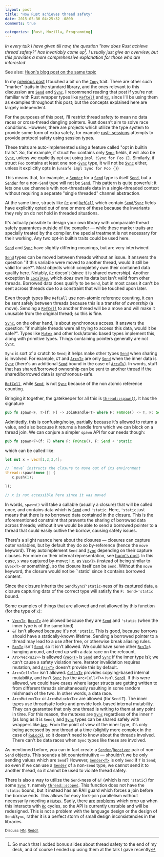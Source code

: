 ```yaml
---
layout: post
title: "How Rust achieves thread safety"
date: 2015-05-30 04:25:32 -0800
comments: true

categories: [Rust, Mozilla, Programming]
---
```




_In every talk I have given till now, the question "how does Rust achieve thread safety?"
has invariably come up[^1]. I usually just give an overview, but this provides a more comprehensive
explanation for those who are interested_

See also: [Huon's blog post on the same topic][huon-send]

[huon-send]: http://huonw.github.io/blog/2015/02/some-notes-on-send-and-sync/
[^1]: So much that I added bonus slides about thread safety to the end of my deck, and of course I ended up using them at the talk I gave recently

In my [previous post][post-prev] I touched a bit on the [`Copy`][copy] trait. There are other such
"marker" traits in the standard library, and the ones relevant to this discussion are [`Send`][send]
and [`Sync`][sync]. I recommend reading that post if you're not familiar with Rust wrapper types
like [`RefCell`][refcell] and [`Rc`][rc], since I'll be using them as examples throughout this post;
but the concepts explained here are largely independent.

For the purposes of this post, I'll restrict thread safety to mean no data races or cross-thread
dangling pointers. Rust doesn't aim to solve race conditions. However, there are projects which
utilize the type system to provide some form of extra safety, for example [rust-
sessions](https://github.com/Munksgaard/rust-sessions) attempts to provide protocol safety using
session types.

These traits are auto-implemented using a feature called "opt in builtin traits". So, for example,
if struct `Foo` contains only [`Sync`][sync] fields, it will also be [`Sync`][sync], unless we
explicitly opt out using `impl !Sync for Foo {}`. Similarly, if struct `Foo` contains at least one
non-[`Sync`][sync] type, it will not be [`Sync`][sync] either, unless it explicitly opts in (`unsafe
impl Sync for Foo {}`)

This means that, for example, a [`Sender`][sender] for a [`Send`][send] type is itself
[`Send`][send], but a [`Sender`][sender] for a non-`Send` type will not be [`Send`][send]. This
pattern is quite powerful; it lets one use channels with non-threadsafe data in a single-threaded
context without requiring a separate "single threaded" channel abstraction.

At the same time, structs like [`Rc`][rc] and [`RefCell`][refcell] which contain
[`Send`][send]/[`Sync`][sync] fields have explicitly opted out of one or more of these because the
invariants they rely on do not hold in threaded situations.

It's actually possible to design your own library with comparable thread safety guarantees outside
of the compiler &mdash; while these marker traits are specially treated by the compiler, the special
treatment is not necessary for their working. Any two opt-in builtin traits could be used here.

[post-prev]: http://manishearth.github.io/blog/2015/05/27/wrapper-types-in-rust-choosing-your-guarantees/
[send]: http://doc.rust-lang.org/std/marker/trait.Send.html
[sync]: http://doc.rust-lang.org/std/marker/trait.Sync.html
[copy]: http://doc.rust-lang.org/std/marker/trait.Copy.html

[`Send`][send] and [`Sync`][sync] have slightly differing meanings, but are very intertwined.

[`Send`][send] types can be moved between threads without an issue. It answers the question
"if this variable were moved to another thread, would it still be valid for use?".
Most objects which completely own their contained data qualify here. Notably, [`Rc`][rc] doesn't
(since it is shared ownership). Another exception is [`LocalKey`][localkey], which
_does_ own its data but isn't valid from other threads. Borrowed data does qualify to be `Send`, but
in most cases it can't be sent across threads due to a constraint that will be touched upon later.

Even though types like [`RefCell`][refcell] use non-atomic reference counting, it can be sent safely
between threads because this is a transfer of _ownership_ (a move). Sending a [`RefCell`][refcell] to another thread
will be a move and will make it unusable from the original thread; so this is fine.


[localkey]: https://doc.rust-lang.org/nightly/std/thread/struct.LocalKey.html


[`Sync`][sync], on the other hand, is about synchronous access. It answers the question: "if
multiple threads were all trying to access this data, would it be safe?". Types like
[`Mutex`][mutex] and other lock/atomic based types implement this, along with primitive types.
Things containing pointers generally are not [`Sync`][sync].

`Sync` is sort of a crutch to `Send`; it helps make other types [`Send`][send] when sharing is
involved. For example, `&T` and [`Arc<T>`][arc] are only [`Send`][send] when the inner data is [`Sync`][sync] (there's an additional
[`Send`][send] bound in the case of [`Arc<T>`][arc]). In words, stuff that has shared/borrowed ownership can be sent
to another thread if the shared/borrowed data is synchronous-safe.

[`RefCell`][refcell], while [`Send`][send], is not [`Sync`][sync] because of the non atomic reference counting.

Bringing it together, the gatekeeper for all this is [`thread::spawn()`][spawn]. It has the signature

```rust
pub fn spawn<F, T>(f: F) -> JoinHandle<T> where F: FnOnce() -> T, F: Send + 'static, T: Send + 'static
```

Admittedly, this is confusing/noisy, partially because it's allowed to return a value, and also because
it returns a handle from which we can block on a thread join. We can conjure a simpler `spawn` API for our needs though:


```rust
pub fn spawn<F>(f: F) where F: FnOnce(), F: Send + 'static
```

which can be called like:

```rust
let mut x = vec![1,2,3,4];

// `move` instructs the closure to move out of its environment
thread::spawn(move || {
   x.push(1);

});

// x is not accessible here since it was moved

```

In words, `spawn()` will take a callable (usually a closure) that will be called once, and contains
data which is [`Send`][send] and `'static`. Here, `'static` just means that there is no borrowed
data contained in the closure. This is the aforementioned constraint that prevents the sharing of
borrowed data across threads; without it we would be able to send a borrowed pointer to a thread that
could easily outlive the borrow, causing safety issues.

There's a slight nuance here about the closures &mdash; closures can capture outer variables,
but by default they do so by-reference (hence the `move` keyword). They autoimplement `Send`
and [`Sync`][sync] depending on their capture clauses. For more on their internal representation,
see [huon's post][huon-closure]. In this case, `x` was captured by-move; i.e. as [`Vec<T>`][vec]
(instead of being similar to `&Vec<T>` or something), so the closure itself can be `Send`.
Without the `move` keyword, the closure would not be `'static' since it contains borrowed
content.

Since the closure inherits the `Send`/`Sync`/`'static`-ness of its captured data, a closure
capturing data of the correct type will satisfy the `F: Send+'static` bound.

Some examples of things that are allowed and not allowed by this function (for the type of `x`):


 - [`Vec<T>`][vec], [`Box<T>`][box] are allowed because they are [`Send`][send] and `'static` (when the inner type is of the same kind)
 - `&T` isn't allowed because it's not `'static`. This is good, because borrows should have a statically-known lifetime. Sending a borrowed pointer to a thread may lead to a use after free, or otherwise break aliasing rules.
 - [`Rc<T>`][rc] isn't [`Send`][send], so it isn't allowed. We could have some other [`Rc<T>`][rc]s hanging around, and end up with a data race on the refcount.
 - `Arc<Vec<u32>>` is allowed ([`Vec<T>`][vec] is [`Send`][send] and [`Sync`][sync] if the inner type is); we can't cause a safety violation here. Iterator invalidation requires mutation, and [`Arc<T>`][arc] doesn't provide this by default.
 - `Arc<Cell<T>>` isn't allowed. [`Cell<T>`][cell] provides copying-based internal mutability, and isn't [`Sync`][sync] (so the `Arc<Cell<T>>` isn't [`Send`][send]). If this were allowed, we could have cases where larger structs are getting written to from different threads simultaneously resulting in some random mishmash of the two. In other words, a data race. 
 - `Arc<Mutex<T>>` or `Arc<RwLock<T>>` are allowed (for `Send` `T`). The inner types use threadsafe locks and provide lock-based internal mutability. They can guarantee that only one thread is writing to them at any point in time. For this reason, the mutexes are [`Sync`][sync] regardless of the inner `T` (as long as it is `Send`), and [`Sync`][sync] types can be shared safely with wrappers like [`Arc`][arc]. From the point of view of the inner type, it's only being accessed by one thread at a time (slightly more complex in the case of [`RwLock`][rwlock]), so it doesn't need to know about the threads involved. There can't be data races when `Sync` types like these are involved.


As mentioned before, you can in fact create a [`Sender`][sender]/[`Receiver`][receiver] pair of non-`Send` objects. This sounds a bit
counterintuitive &mdash; shouldn't we be only sending values which are `Send`? However, [`Sender<T>`][sender] is only
`Send` if `T` is `Send`; so even if we can use a [`Sender`][sender] of a non-`Send` type, we cannot send it to another thread,
so it cannot be used to violate thread safety.


There is also a way to utilize the `Send`-ness of `&T` (which is not `'static`) for some [`Sync`][sync] `T`, namely [`thread::scoped`][scoped].
This function does not have the `'static` bound, but it instead has an RAII guard which forces a join before the borrow ends. This
allows for easy fork-join parallelism without necessarily needing a [`Mutex`][mutex].
Sadly, there [are][peaches] [problems][more-peaches] which crop up when this interacts with [`Rc`][rc] cycles, so the API
is currently unstable and will be redesigned. This is not a problem with the language design or the design of `Send`/`Sync`,
rather it is a perfect storm of small design inconsistencies in the libraries.


<small>Discuss: [HN](https://news.ycombinator.com/item?id=9628131), [Reddit](https://www.reddit.com/r/rust/comments/37s5x2/how_rust_achieves_thread_safety/)</small>

[spawn]: http://doc.rust-lang.org/std/thread/fn.spawn.html
[huon-closure]: http://huonw.github.io/blog/2015/05/finding-closure-in-rust/
[scoped]: http://doc.rust-lang.org/std/thread/fn.scoped.html
[peaches]: http://cglab.ca/~abeinges/blah/everyone-peaches/
[more-peaches]: http://smallcultfollowing.com/babysteps/blog/2015/04/29/on-reference-counting-and-leaks/

[rc]: https://doc.rust-lang.org/std/rc/struct.Rc.html
[vec]: https://doc.rust-lang.org/std/vec/struct.Vec.html
[arc]: https://doc.rust-lang.org/std/sync/struct.Arc.html
[refcell]: https://doc.rust-lang.org/std/cell/struct.RefCell.html
[cell]: https://doc.rust-lang.org/std/cell/struct.Cell.html
[sender]: http://doc.rust-lang.org/std/sync/mpsc/struct.Sender.html
[receiver]: http://doc.rust-lang.org/std/sync/mpsc/struct.Receiver.html
[mutex]: http://doc.rust-lang.org/std/sync/struct.Mutex.html
[rwlock]: http://doc.rust-lang.org/std/sync/struct.RwLock.html
[box]: http://doc.rust-lang.org/std/boxed/struct.Box.html
